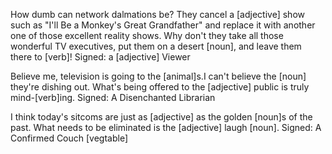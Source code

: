 How dumb can network dalmations be? They cancel a [adjective]
show such as "I'll Be a Monkey's Great Grandfather" and
replace it with another one of those excellent reality shows.
Why don't they take all those wonderful TV executives, put
them on a desert [noun], and leave them there to [verb]!
Signed: a [adjective] Viewer

Believe me, television is going to the [animal]s.I can't
believe the [noun] they're dishing out. What's being offered to
the [adjective] public is truly mind-[verb]ing.
Signed: A Disenchanted Librarian

I think today's sitcoms are just as [adjective] as the golden
[noun]s of the past. What needs to be eliminated is the
[adjective] laugh [noun].
Signed: A Confirmed Couch [vegtable]
